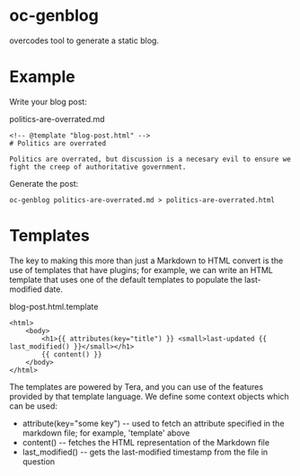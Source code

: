 # oc-genblog

overcodes tool to generate a static blog.

# Example

Write your blog post:

politics-are-overrated.md
```
<!-- @template "blog-post.html" -->
# Politics are overrated

Politics are overrated, but discussion is a necesary evil to ensure we fight the creep of authoritative government.
```

Generate the post:

```
oc-genblog politics-are-overrated.md > politics-are-overrated.html
```

# Templates

The key to making this more than just a Markdown to HTML convert is the use of templates that have plugins; for example, we can write an HTML template that uses
one of the default templates to populate the last-modified date.

blog-post.html.template
```
<html>
    <body>
        <h1>{{ attributes(key="title") }} <small>last-updated {{ last_modified() }}</small></h1>
        {{ content() }}
    </body>
</html>
```

The templates are powered by Tera, and you can use of the features provided by that template language.
We define some context objects which can be used:

- attribute(key="some key") -- used to fetch an attribute specified in the markdown file; for example, 'template' above
- content() -- fetches the HTML representation of the Markdown file
- last_modified() -- gets the last-modified timestamp from the file in question
